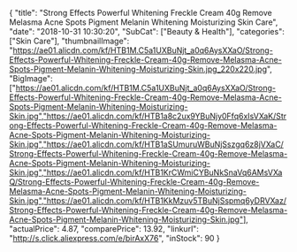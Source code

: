{
	"title": "Strong Effects Powerful Whitening Freckle Cream 40g Remove Melasma Acne Spots Pigment Melanin Whitening Moisturizing Skin Care",
	"date": "2018-10-31 10:30:20",
	"SubCat": ["Beauty & Health"],
	"categories": ["Skin Care"],
	"thumbnailImage": "https://ae01.alicdn.com/kf/HTB1M.C5a1UXBuNjt_a0q6AysXXaO/Strong-Effects-Powerful-Whitening-Freckle-Cream-40g-Remove-Melasma-Acne-Spots-Pigment-Melanin-Whitening-Moisturizing-Skin.jpg_220x220.jpg",
	"BigImage": ["https://ae01.alicdn.com/kf/HTB1M.C5a1UXBuNjt_a0q6AysXXaO/Strong-Effects-Powerful-Whitening-Freckle-Cream-40g-Remove-Melasma-Acne-Spots-Pigment-Melanin-Whitening-Moisturizing-Skin.jpg","https://ae01.alicdn.com/kf/HTB1a8c2ux9YBuNjy0Ffq6xIsVXaK/Strong-Effects-Powerful-Whitening-Freckle-Cream-40g-Remove-Melasma-Acne-Spots-Pigment-Melanin-Whitening-Moisturizing-Skin.jpg","https://ae01.alicdn.com/kf/HTB1aSUmuruWBuNjSszgq6z8jVXaC/Strong-Effects-Powerful-Whitening-Freckle-Cream-40g-Remove-Melasma-Acne-Spots-Pigment-Melanin-Whitening-Moisturizing-Skin.jpg","https://ae01.alicdn.com/kf/HTB1KrCWmiCYBuNkSnaVq6AMsVXaQ/Strong-Effects-Powerful-Whitening-Freckle-Cream-40g-Remove-Melasma-Acne-Spots-Pigment-Melanin-Whitening-Moisturizing-Skin.jpg","https://ae01.alicdn.com/kf/HTB1KkMzuv5TBuNjSspmq6yDRVXaz/Strong-Effects-Powerful-Whitening-Freckle-Cream-40g-Remove-Melasma-Acne-Spots-Pigment-Melanin-Whitening-Moisturizing-Skin.jpg"],
	"actualPrice": 4.87,
	"comparePrice": 13.92,
	"linkurl": "http://s.click.aliexpress.com/e/birAxX76",
	"inStock": 90
}
